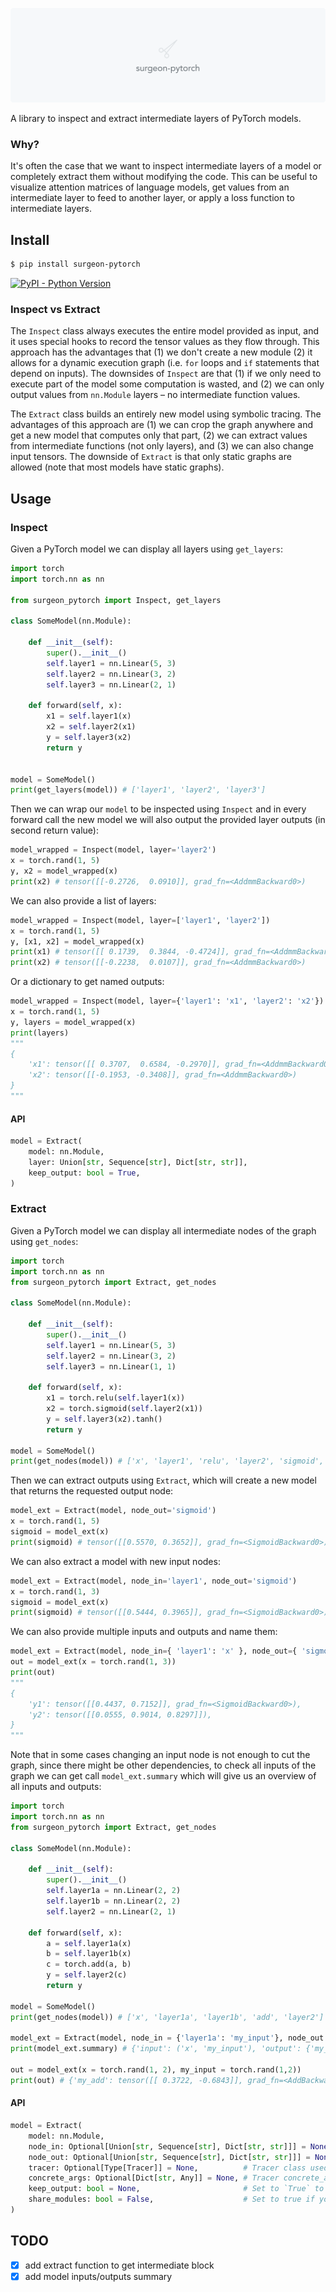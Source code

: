<img src="./LOGO.png"></img>

A library to inspect and extract intermediate layers of PyTorch models.

### Why?
It's often the case that we want to inspect intermediate layers of a model or completely extract them without modifying the code. This can be useful to visualize attention matrices of language models, get values from an intermediate layer to feed to another layer, or apply a loss function to intermediate layers.

## Install

```bash
$ pip install surgeon-pytorch
```

[![PyPI - Python Version](https://img.shields.io/pypi/v/surgeon-pytorch?style=flat&colorA=0f0f0f&colorB=0f0f0f)](https://pypi.org/project/surgeon-pytorch/)


### Inspect vs Extract
The `Inspect` class always executes the entire model provided as input, and it uses special hooks to record the tensor values as they flow through. This approach has the advantages that (1) we don't create a new module (2) it allows for a dynamic execution graph (i.e. `for` loops and `if` statements that depend on inputs). The downsides of `Inspect` are that (1) if we only need to execute part of the model some computation is wasted, and (2) we can only output values from `nn.Module` layers – no intermediate function values.

The `Extract` class builds an entirely new model using symbolic tracing. The advantages of this approach are (1) we can crop the graph anywhere and get a new model that computes only that part, (2) we can extract values from intermediate functions (not only layers), and (3) we can also change input tensors. The downside of `Extract` is that only static graphs are allowed (note that most models have static graphs).

## Usage

### Inspect

Given a PyTorch model we can display all layers using `get_layers`:

```python
import torch
import torch.nn as nn

from surgeon_pytorch import Inspect, get_layers

class SomeModel(nn.Module):

    def __init__(self):
        super().__init__()
        self.layer1 = nn.Linear(5, 3)
        self.layer2 = nn.Linear(3, 2)
        self.layer3 = nn.Linear(2, 1)

    def forward(self, x):
        x1 = self.layer1(x)
        x2 = self.layer2(x1)
        y = self.layer3(x2)
        return y


model = SomeModel()
print(get_layers(model)) # ['layer1', 'layer2', 'layer3']
```

Then we can wrap our `model` to be inspected using `Inspect` and in every forward call the new model we will also output the provided layer outputs (in second return value):

```python
model_wrapped = Inspect(model, layer='layer2')
x = torch.rand(1, 5)
y, x2 = model_wrapped(x)
print(x2) # tensor([[-0.2726,  0.0910]], grad_fn=<AddmmBackward0>)
```

We can also provide a list of layers:

```python
model_wrapped = Inspect(model, layer=['layer1', 'layer2'])
x = torch.rand(1, 5)
y, [x1, x2] = model_wrapped(x)
print(x1) # tensor([[ 0.1739,  0.3844, -0.4724]], grad_fn=<AddmmBackward0>)
print(x2) # tensor([[-0.2238,  0.0107]], grad_fn=<AddmmBackward0>)
```

Or a dictionary to get named outputs:
```python
model_wrapped = Inspect(model, layer={'layer1': 'x1', 'layer2': 'x2'})
x = torch.rand(1, 5)
y, layers = model_wrapped(x)
print(layers)
"""
{
    'x1': tensor([[ 0.3707,  0.6584, -0.2970]], grad_fn=<AddmmBackward0>),
    'x2': tensor([[-0.1953, -0.3408]], grad_fn=<AddmmBackward0>)
}
"""
```

#### API

```python
model = Extract(
    model: nn.Module,
    layer: Union[str, Sequence[str], Dict[str, str]],
    keep_output: bool = True,
)
```


### Extract

Given a PyTorch model we can display all intermediate nodes of the graph using `get_nodes`:

```python
import torch
import torch.nn as nn
from surgeon_pytorch import Extract, get_nodes

class SomeModel(nn.Module):

    def __init__(self):
        super().__init__()
        self.layer1 = nn.Linear(5, 3)
        self.layer2 = nn.Linear(3, 2)
        self.layer3 = nn.Linear(1, 1)

    def forward(self, x):
        x1 = torch.relu(self.layer1(x))
        x2 = torch.sigmoid(self.layer2(x1))
        y = self.layer3(x2).tanh()
        return y

model = SomeModel()
print(get_nodes(model)) # ['x', 'layer1', 'relu', 'layer2', 'sigmoid', 'layer3', 'tanh']
```

Then we can extract outputs using `Extract`, which will create a new model that returns the requested output node:

```python
model_ext = Extract(model, node_out='sigmoid')
x = torch.rand(1, 5)
sigmoid = model_ext(x)
print(sigmoid) # tensor([[0.5570, 0.3652]], grad_fn=<SigmoidBackward0>)
```

We can also extract a model with new input nodes:

```python
model_ext = Extract(model, node_in='layer1', node_out='sigmoid')
x = torch.rand(1, 3)
sigmoid = model_ext(x)
print(sigmoid) # tensor([[0.5444, 0.3965]], grad_fn=<SigmoidBackward0>)
```

We can also provide multiple inputs and outputs and name them:

```python
model_ext = Extract(model, node_in={ 'layer1': 'x' }, node_out={ 'sigmoid': 'y1', 'relu': 'y2'})
out = model_ext(x = torch.rand(1, 3))
print(out)
"""
{
    'y1': tensor([[0.4437, 0.7152]], grad_fn=<SigmoidBackward0>),
    'y2': tensor([[0.0555, 0.9014, 0.8297]]),
}
"""
```

Note that in some cases changing an input node is not enough to cut the graph, since there might be other dependencies, to check all inputs of the graph we can get call `model_ext.summary` which will give us an overview of all inputs and outputs:

```python
import torch
import torch.nn as nn
from surgeon_pytorch import Extract, get_nodes

class SomeModel(nn.Module):

    def __init__(self):
        super().__init__()
        self.layer1a = nn.Linear(2, 2)
        self.layer1b = nn.Linear(2, 2)
        self.layer2 = nn.Linear(2, 1)

    def forward(self, x):
        a = self.layer1a(x)
        b = self.layer1b(x)
        c = torch.add(a, b)
        y = self.layer2(c)
        return y

model = SomeModel()
print(get_nodes(model)) # ['x', 'layer1a', 'layer1b', 'add', 'layer2']

model_ext = Extract(model, node_in = {'layer1a': 'my_input'}, node_out = {'add': 'my_add'})
print(model_ext.summary) # {'input': ('x', 'my_input'), 'output': {'my_add': add}}

out = model_ext(x = torch.rand(1, 2), my_input = torch.rand(1,2))
print(out) # {'my_add': tensor([[ 0.3722, -0.6843]], grad_fn=<AddBackward0>)}
```

#### API

```python
model = Extract(
    model: nn.Module,
    node_in: Optional[Union[str, Sequence[str], Dict[str, str]]] = None,
    node_out: Optional[Union[str, Sequence[str], Dict[str, str]]] = None,
    tracer: Optional[Type[Tracer]] = None,          # Tracer class used, default: torch.fx.Tracer
    concrete_args: Optional[Dict[str, Any]] = None, # Tracer concrete_args, default: None
    keep_output: bool = None,                       # Set to `True` to return original outputs as first argument, default: True except if node_out are provided
    share_modules: bool = False,                    # Set to true if you want to share module weights with original model
)
```






## TODO
- [x] add extract function to get intermediate block
- [x] add model inputs/outputs summary
